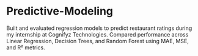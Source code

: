 # Predictive-Modeling
Built and evaluated regression models to predict restaurant ratings during my internship at Cognifyz Technologies. Compared performance across Linear Regression, Decision Trees, and Random Forest using MAE, MSE, and R² metrics.
